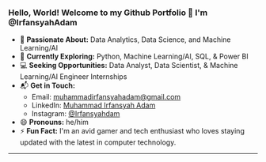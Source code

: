 
### Hello, World! Welcome to my Github Portfolio  👋 I'm @IrfansyahAdam

- 👀 **Passionate About:** Data Analytics, Data Science, and Machine Learning/AI
- 🌱 **Currently Exploring:** Python, Machine Learning/AI, SQL, & Power BI
- 💻 **Seeking Opportunities:** Data Analyst, Data Scientist, & Machine Learning/AI Engineer Internships
- 📬 **Get in Touch:**
  - Email: [muhammadirfansyahadam@gmail.com](mailto:muhammadirfansyahadam@gmail.com)
  - LinkedIn: [Muhammad Irfansyah Adam](https://www.linkedin.com/in/Muhammad-Irfansyah-Adam)
  - Instagram: [@Irfansyahdam](https://www.instagram.com/Irfansyahdam)
- 😄 **Pronouns:** he/him
- ⚡ **Fun Fact:** I'm an avid gamer and tech enthusiast who loves staying updated with the latest in computer technology.

---



<!---
IrfansyahAdam/IrfansyahAdam is a ✨ special ✨ repository because its `README.md` (this file) appears on your GitHub profile.
You can click the Preview link to take a look at your changes.
--->

